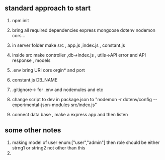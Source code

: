 ## standard approach to start
1. npm init
2. bring all required dependencies express mongoose dotenv nodemon  cors...
3. in server folder make src , app.js ,index.js , constant.js 
4. inside src make controller ,db->index.js , utils->API error and API response , models
5. .env bring URI cors orgin* and port
6. constant.js DB_NAME 
7. .gitignore-> for .env and nodemules and etc
8. change script to dev in package.json to "nodemon -r dotenv/config --experimental-json-modules src/index.js"

9. connect data base , make a express app and then listen

## some other notes
1. making model of user  enum:["user","admin"] then role should be either strng1 or string2 not other than this
2.




